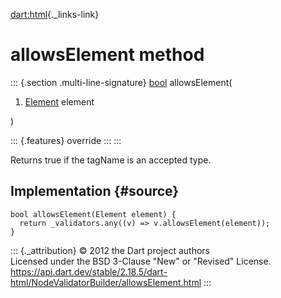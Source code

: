 [dart:html](../../dart-html/dart-html-library){._links-link}

allowsElement method
====================

::: {.section .multi-line-signature}
[bool](../../dart-core/bool-class) allowsElement(

1.  [Element](../element-class) element

)

::: {.features}
override
:::
:::

Returns true if the tagName is an accepted type.

Implementation {#source}
--------------

``` {.language-dart data-language="dart"}
bool allowsElement(Element element) {
  return _validators.any((v) => v.allowsElement(element));
}
```

::: {._attribution}
© 2012 the Dart project authors\
Licensed under the BSD 3-Clause \"New\" or \"Revised\" License.\
<https://api.dart.dev/stable/2.18.5/dart-html/NodeValidatorBuilder/allowsElement.html>
:::
